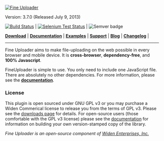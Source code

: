 [![Fine Uploader](http://fineuploader.com/img/FineUploader_logo.png)](http://fineuploader.com/)

Version: 3.7.0 (Released July 9, 2013)

[![Build Status](https://www.travis-ci.org/Widen/fine-uploader.png)](https://www.travis-ci.org/Widen/fine-uploader?branch=master) | [![Selenium Test Status](https://saucelabs.com/buildstatus/feltnerm)](https://saucelabs.com/u/fineuploader) | ![Semver badge](http://calm-shore-6115.herokuapp.com/?label=semver&value=2.0.0&color=green)

[**Download**](http://fineuploader.com/downloads.html) |
[**Documentation**](http://docs.fineuploader.com) |
[**Examples**](http://fineuploader.com) |
[**Support**](http://fineuploader.com/support.html) |
[**Blog**](http://blog.fineuploader.com/) | 
[**Changelog**](http://blog.fineuploader.com/2013/05/fine-uploader-36.html) |

---

Fine Uploader aims to make file-uploading on the web possible in every browser and mobile device. It is **cross-browser**, **dependency-free**, and **100% Javascript**. 

FineUploader is simple to use. You only need to include one JavaScript file. There are absolutely no other dependencies.
For more information, please see the [**documentation**](http://docs.fineuploader.com).

### License ###
This plugin is open sourced under GNU GPL v3 or you may purchase a Widen Commerical license to release you from the terms of
GPL v3.  Please see the [downloads page](http://fineuploader.com/downloads.html) for details.  For open-source users (those
comfortable with the GPL v3 license) please see the [documentation](http://docs.fineuploader.com) for information on building
your own version-stamped copy of the library.


*Fine Uploader is an open-source component of [Widen Enterprises, Inc.](http://www.widen.com/)*
